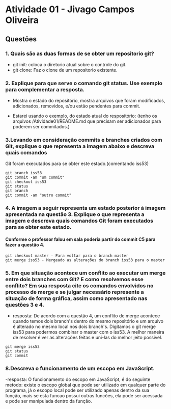 # Atividade 01 -  Jivago Campos Oliveira

## Questões

### 1. Quais são as duas formas de se obter um repositorio git?

- git init: coloca o diretorio atual sobre o controle do git.
- git clone: Faz o clone de um repositorio existente.


### 2. Explique para que serve o comando git status. Use exemplo para complementar a resposta.

- Mostra o estado do repositório, mostra arquivos que foram modificados, adicionados, removidos, e/ou estão pendentes para commit.

- Estarei usando o exemplo, do estado atual do respositório: (tenho os arquivos /Atividade01/README.md que precisam ser adicionados
  para poderem ser commitados.)

### 3.Levando em consideração commits e branches criados com Git, explique o que representa a imagem abaixo e descreva quais comandos
Git foram executados para se obter este estado.(comentando iss53)

```
git branch iss53
git commit -am "um commit"
git checkout iss53
git status
git branch
git commit -am "outro commit"
```
### 4. A imagem a seguir representa um estado posterior à imagem apresentada na questão 3. Explique o que representa a imagem e descreva quais comandos Git foram executados para se obter este estado.

#### Conforme o professor falou em sala poderia partir do commit C5 para fazer a questão 4.

```
git checkout master - Para voltar para o branch master
git merge iss53 - Mergeado as alterações do branch iss53 para o master
```
### 5. Em que situação acontece um conflito ao executar um merge entre dois branches com Git? E como resolvemos esse conflito? Em sua resposta cite os comandos envolvidos no processo de merge e se julgar necessário represente a situação de forma gráfica, assim como apresentado nas questões 3 e 4.

- resposta:
De acordo com a questão 4, um conflito de merge acontece quando temos dois branch's dentro do mesmo repositório e um arquivo é          alterado no mesmo local nos dois branch's. Digitamos o git merge iss53 para podermos combinar o master com o iss53. A melhor maneira de resolver é ver as alterações feitas e uni-las do melhor jeito possivel.

```
git merge iss53
git status
git commit
```
### 8.Descreva o funcionamento de um escopo em JavaScript.

-resposta:
O funcionamento do escopo em JavaScript,  é do seguinte metodo: existe o escopo global que pode ser utilizado em qualquer parte do programa, já o escopo local pode ser utilizado apenas  dentro da sua função, mais se esta funcao possui outras funcões, ela pode ser acessada e pode ser manipulada dentro da função.
